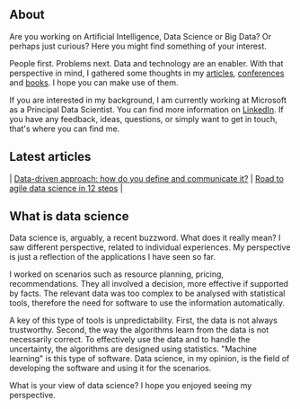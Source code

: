 
## About

Are you working on Artificial Intelligence, Data Science or Big Data? Or perhaps just curious? Here you might find something of your interest.

People first. Problems next. Data and technology are an enabler. With that perspective in mind, I gathered some thoughts in my [articles](pages/articles.md), [conferences](pages/conferences.md) and [books](pages/books.md). I hope you can make use of them.

If you are interested in my background, I am currently working at Microsoft as a Principal Data Scientist. You can find more information on [LinkedIn](https://uk.linkedin.com/in/michele-usuelli-1b84b460). If you have any feedback, ideas, questions, or simply want to get in touch, that's where you can find me.

## Latest articles

| [Data-driven approach: how do you define and communicate it?](../articles-html/dsapproaches/dsapproaches.md) | [Road to agile data science in 12 steps](../articles-pdf/agile-data-science.pdf) |

## What is data science

Data science is, arguably, a recent buzzword. What does it really mean? I saw different perspective, related to individual experiences. My perspective is just a reflection of the applications I have seen so far.

I worked on scenarios such as resource planning, pricing, recommendations. They all involved a decision, more effective if supported by facts. The relevant data was too complex to be analysed with statistical tools, therefore the need for software to use the information automatically.

A key of this type of tools is unpredictability. First, the data is not always trustworthy. Second, the way the algorithms learn from the data is not necessarily correct. To effectively use the data and to handle the uncertainty, the algorithms are designed using statistics. "Machine learning" is this type of software. Data science, in my opinion, is the field of developing the software and using it for the scenarios.

What is your view of data science? I hope you enjoyed seeing my perspective.
